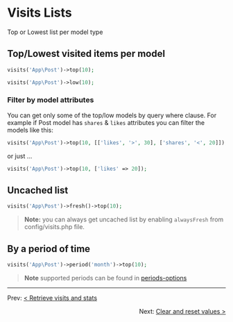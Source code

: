 # Visits Lists

Top or Lowest list per model type

## Top/Lowest visited items per model

```php
visits('App\Post')->top(10);
```

```php
visits('App\Post')->low(10);
```

### Filter by model attributes

You can get only some of the top/low models by query where clause. For example if Post model has `shares` & `likes` attributes you can filter the models like this:

```php
visits('App\Post')->top(10, [['likes', '>', 30], ['shares', '<', 20]]);
```

or just ...

```php
visits('App\Post')->top(10, ['likes' => 20]);
```

## Uncached list

```php
visits('App\Post')->fresh()->top(10);
```

> **Note:** you can always get uncached list by enabling `alwaysFresh` from config/visits.php file.

## By a period of time

```php
visits('App\Post')->period('month')->top(10);
```

> **Note** supported periods can be found in [periods-options](8_clear-and-reset-values.html#periods-options)

---

<p align="left">
  Prev:  <a href="docs/6_retrieve-visits-and-stats">< Retrieve visits and stats</a> 
</p>

<p align="right">
  Next:  <a href="docs/8_clear-and-reset-values">Clear and reset values ></a> 
</p>
